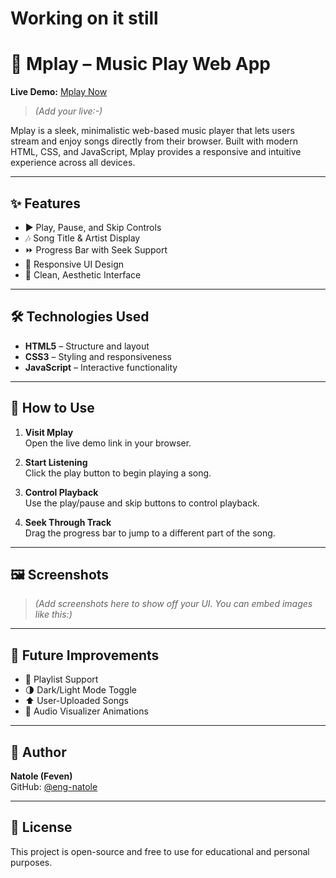 
# Working on it still

# 🎵 Mplay – Music Play Web App

**Live Demo:** [Mplay Now](#)  
> *(Add your live:-)*

Mplay is a sleek, minimalistic web-based music player that lets users stream and enjoy songs directly from their browser. Built with modern HTML, CSS, and JavaScript, Mplay provides a responsive and intuitive experience across all devices.

---

## ✨ Features

- ▶️ Play, Pause, and Skip Controls  
- 🎶 Song Title & Artist Display  
- ⏩ Progress Bar with Seek Support  
- 📱 Responsive UI Design  
- 🎨 Clean, Aesthetic Interface

---

## 🛠️ Technologies Used

- **HTML5** – Structure and layout  
- **CSS3** – Styling and responsiveness  
- **JavaScript** – Interactive functionality

---

## 🚀 How to Use

1. **Visit Mplay**  
   Open the live demo link in your browser.

2. **Start Listening**  
   Click the play button to begin playing a song.

3. **Control Playback**  
   Use the play/pause and skip buttons to control playback.

4. **Seek Through Track**  
   Drag the progress bar to jump to a different part of the song.

---

## 🖼️ Screenshots

> *(Add screenshots here to show off your UI. You can embed images like this:)*



---

## 🔮 Future Improvements

- 🎵 Playlist Support  
- 🌗 Dark/Light Mode Toggle  
- ⬆️ User-Uploaded Songs  
- 🌈 Audio Visualizer Animations

---

## 👤 Author

**Natole (Feven)**  
GitHub: [@eng-natole](https://github.com/eng-natole)

---

## 📄 License

This project is open-source and free to use for educational and personal purposes.



